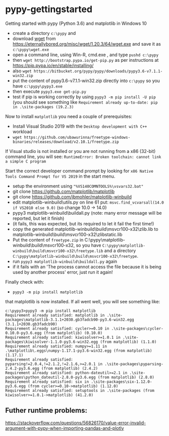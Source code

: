 # pypy-gettingstarted
Getting started with pypy (Python 3.6)  and matplotlib in Windows 10

- create a directory `c:\pypy` and 
- download [wget](https://eternallybored.org/misc/wget/) from https://eternallybored.org/misc/wget/1.20.3/64/wget.exe and save it as `c:\pypy\wget.exe`
- open a command line, using Win-R, cmd.exe <enter>, and type `pushd c:\pypy` <enter>
- then `wget http://bootstrap.pypa.io/get-pip.py` as per instructions at https://pip.pypa.io/en/stable/installing/
- also `wget https://bitbucket.org/pypy/pypy/downloads/pypy3.6-v7.1.1-win32.zip` 
- put the content of pypy3.6-v7.1.1-win32.zip directly into `c:\pypy` so you have `c:\pypy\pypy3.exe`
- then execute `pypy3.exe get-pip.py`
- test if pip is working correctly by using `pypy3 -m pip install -U pip`
  (you should see something like `Requirement already up-to-date: pip in .\site-packages (19.2.3)`
  

Now to install `matplotlib` you need a couple of prerequisites:

- Install Visual Studio 2019 with the `Desktop development with C++` workload
- `wget https://github.com/ubawurinna/freetype-windows-binaries/releases/download/v2.10.1/freetype.zip`

If Visual studio is not installed or you are not running from a x86 (32-bit) command line, you will see:
`RuntimeError: Broken toolchain: cannot link a simple C program`

Start the correct developer command prompt by looking for `x86 Native Tools Command Prompt for VS 2019` in the start menu.

- setup the environment using `"%VS140COMNTOOLS%\vsvars32.bat"`
- git clone https://github.com/matplotlib/matplotlib
- git clone https://github.com/jbmohler/matplotlib-winbuild
- edit matplotlib-winbuild\utils.py on line 61 put: `msvc.find_vcvarsall(14.0 if VS2010 else 9.0)` (so change 10.0 -> 14.0)
- pypy3 matplotlib-winbuild\buildall.py (note: many error message will be reported, but let it finish)
- (it fails, this was expected, but its required to let it fail the first time!)
- copy the generated matplotlib-winbuild\build\msvcr100-x32\zlib.lib to matplotlib-winbuild\build\msvcr100-x32\zlibstatic.lib
- Put the content of `freetype.zip` in C:\pypy\matplotlib-winbuild\build\msvcr100-x32, so you have `C:\pypy\matplotlib-winbuild\build\msvcr100-x32\freetype.lib` and a directory `C:\pypy\matplotlib-winbuild\build\msvcr100-x32\freetype`.
- run `pypy3 matplotlib-winbuild\buildall.py` again
- if it fails with an 'The process cannot access the file because it is being used by another process' error, just run it again!

Finally check with: 

- `pypy3 -m pip install matplotlib`

that matplotlib is now installed. If all went well, you will see something like:

```
c:\pypy3>pypy3 -m pip install matplotlib
Requirement already satisfied: matplotlib in .\site-packages\matplotlib-3.1.1+2030.gb3fadcb90-py3.6-win32.egg (3.1.1+2030.gb3fadcb90)
Requirement already satisfied: cycler>=0.10 in .\site-packages\cycler-0.10.0-py3.6.egg (from matplotlib) (0.10.0)
Requirement already satisfied: kiwisolver>=1.0.1 in .\site-packages\kiwisolver-1.1.0-py3.6-win32.egg (from matplotlib) (1.1.0)
Requirement already satisfied: numpy>=1.11 in .\matplotlib\.eggs\numpy-1.17.1-py3.6-win32.egg (from matplotlib) (1.17.1)
Requirement already satisfied: pyparsing!=2.0.4,!=2.1.2,!=2.1.6,>=2.0.1 in .\site-packages\pyparsing-2.4.2-py3.6.egg (from matplotlib) (2.4.2)
Requirement already satisfied: python-dateutil>=2.1 in .\site-packages\python_dateutil-2.8.0-py3.6.egg (from matplotlib) (2.8.0)
Requirement already satisfied: six in .\site-packages\six-1.12.0-py3.6.egg (from cycler>=0.10->matplotlib) (1.12.0)
Requirement already satisfied: setuptools in .\site-packages (from kiwisolver>=1.0.1->matplotlib) (41.2.0)
```

## Futher runtime problems:

https://stackoverflow.com/questions/56826170/value-error-invalid-argument-with-pypy-when-importing-pandas-and-plotly


